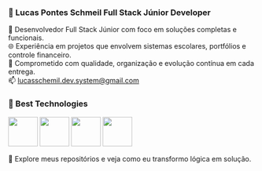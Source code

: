 ### 🧩 Lucas Pontes Schmeil Full Stack Júnior Developer 

🔧 Desenvolvedor Full Stack Júnior com foco em soluções completas e funcionais.  
🌐 Experiência em projetos que envolvem sistemas escolares, portfólios e controle financeiro.  
🎯 Comprometido com qualidade, organização e evolução contínua em cada entrega.  
📫 lucasschemil.dev.system@gmail.com

### 🚀 Best Technologies

<img src="https://cdn.jsdelivr.net/gh/devicons/devicon@latest/icons/python/python-original.svg" width="60" />  
<img src="https://cdn.jsdelivr.net/gh/devicons/devicon@latest/icons/java/java-original.svg" width="60" />  
<img src="https://cdn.jsdelivr.net/gh/devicons/devicon@latest/icons/javascript/javascript-original.svg" width="60" />  
<img src="https://cdn.jsdelivr.net/gh/devicons/devicon@latest/icons/html5/html5-original.svg" width="60" />

📂 Explore meus repositórios e veja como eu transformo lógica em solução.

